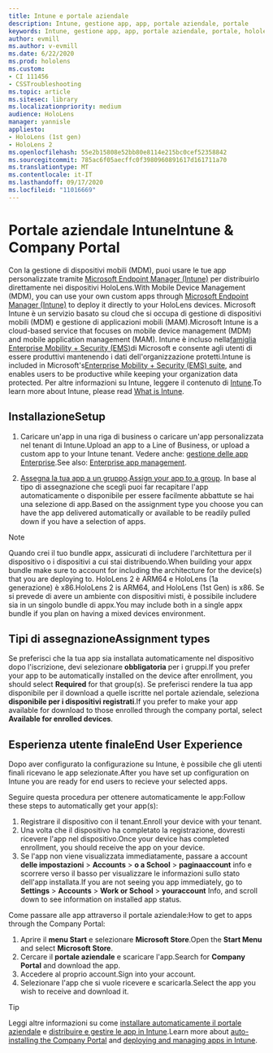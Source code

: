 ```yaml
---
title: Intune e portale aziendale
description: Intune, gestione app, app, portale aziendale, portale
keywords: Intune, gestione app, app, portale aziendale, portale, hololens
author: evmill
ms.author: v-evmill
ms.date: 6/22/2020
ms.prod: hololens
ms.custom:
- CI 111456
- CSSTroubleshooting
ms.topic: article
ms.sitesec: library
ms.localizationpriority: medium
audience: HoloLens
manager: yannisle
appliesto:
- HoloLens (1st gen)
- HoloLens 2
ms.openlocfilehash: 55e2b15808e52bb80e8114e215bc0cef52358842
ms.sourcegitcommit: 785ac6f05aecffc0f3980960891617d161711a70
ms.translationtype: MT
ms.contentlocale: it-IT
ms.lasthandoff: 09/17/2020
ms.locfileid: "11016669"
---
```

# <span data-ttu-id="d59f2-104">Portale aziendale Intune</span><span class="sxs-lookup"><span data-stu-id="d59f2-104">Intune & Company Portal</span></span>

<span data-ttu-id="d59f2-105">Con la gestione di dispositivi mobili (MDM), puoi usare le tue app personalizzate tramite [Microsoft Endpoint Manager (Intune)](https://docs.microsoft.com/intune/windows-holographic-for-business) per distribuirlo direttamente nei dispositivi HoloLens.</span><span class="sxs-lookup"><span data-stu-id="d59f2-105">With Mobile Device Management (MDM), you can use your own custom apps through [Microsoft Endpoint Manager (Intune)](https://docs.microsoft.com/intune/windows-holographic-for-business) to deploy it directly to your HoloLens devices.</span></span> <span data-ttu-id="d59f2-106">Microsoft Intune è un servizio basato su cloud che si occupa di gestione di dispositivi mobili (MDM) e gestione di applicazioni mobili (MAM).</span><span class="sxs-lookup"><span data-stu-id="d59f2-106">Microsoft Intune is a cloud-based service that focuses on mobile device management (MDM) and mobile application management (MAM).</span></span> <span data-ttu-id="d59f2-107">Intune è incluso nella[famiglia Enterprise Mobility + Security (EMS)](https://www.microsoft.com/microsoft-365/enterprise-mobility-security)di Microsoft e consente agli utenti di essere produttivi mantenendo i dati dell'organizzazione protetti.</span><span class="sxs-lookup"><span data-stu-id="d59f2-107">Intune is included in Microsoft's[Enterprise Mobility + Security (EMS) suite](https://www.microsoft.com/microsoft-365/enterprise-mobility-security), and enables users to be productive while keeping your organization data protected.</span></span> <span data-ttu-id="d59f2-108">Per altre informazioni su Intune, leggere il contenuto di [Intune](https://docs.microsoft.com/mem/intune/fundamentals/what-is-intune).</span><span class="sxs-lookup"><span data-stu-id="d59f2-108">To learn more about Intune, please read [What is Intune](https://docs.microsoft.com/mem/intune/fundamentals/what-is-intune).</span></span>

## <span data-ttu-id="d59f2-109">Installazione</span><span class="sxs-lookup"><span data-stu-id="d59f2-109">Setup</span></span>

1. <span data-ttu-id="d59f2-110">Caricare un'app in una riga di business o caricare un'app personalizzata nel tenant di Intune.</span><span class="sxs-lookup"><span data-stu-id="d59f2-110">Upload an app to a Line of Business, or upload a custom app to your Intune tenant.</span></span> <span data-ttu-id="d59f2-111">Vedere anche: [gestione delle app Enterprise](https://docs.microsoft.com/windows/client-management/mdm/enterprise-app-management).</span><span class="sxs-lookup"><span data-stu-id="d59f2-111">See also: [Enterprise app management](https://docs.microsoft.com/windows/client-management/mdm/enterprise-app-management).</span></span>

2. <span data-ttu-id="d59f2-112">[Assegna la tua app a un gruppo](https://docs.microsoft.com/mem/intune/apps/apps-deploy).</span><span class="sxs-lookup"><span data-stu-id="d59f2-112">[Assign your app to a group](https://docs.microsoft.com/mem/intune/apps/apps-deploy).</span></span> <span data-ttu-id="d59f2-113">In base al tipo di assegnazione che scegli puoi far recapitare l'app automaticamente o disponibile per essere facilmente abbattute se hai una selezione di app.</span><span class="sxs-lookup"><span data-stu-id="d59f2-113">Based on the assignment type you choose you can have the app delivered automatically or available to be readily pulled down if you have a selection of apps.</span></span> 

> [!NOTE] 
> <span data-ttu-id="d59f2-114">Quando crei il tuo bundle appx, assicurati di includere l'architettura per il dispositivo o i dispositivi a cui stai distribuendo.</span><span class="sxs-lookup"><span data-stu-id="d59f2-114">When building your appx bundle make sure to account for including the architecture for the device(s) that you are deploying to.</span></span> <span data-ttu-id="d59f2-115">HoloLens 2 è ARM64 e HoloLens (1a generazione) è x86.</span><span class="sxs-lookup"><span data-stu-id="d59f2-115">HoloLens 2 is ARM64, and HoloLens (1st Gen) is x86.</span></span> <span data-ttu-id="d59f2-116">Se si prevede di avere un ambiente con dispositivi misti, è possibile includere sia in un singolo bundle di appx.</span><span class="sxs-lookup"><span data-stu-id="d59f2-116">You may include both in a single appx bundle if you plan on having a mixed devices environment.</span></span>

## <span data-ttu-id="d59f2-117">Tipi di assegnazione</span><span class="sxs-lookup"><span data-stu-id="d59f2-117">Assignment types</span></span>

<span data-ttu-id="d59f2-118">Se preferisci che la tua app sia installata automaticamente nel dispositivo dopo l'iscrizione, devi selezionare **obbligatoria** per i gruppi.</span><span class="sxs-lookup"><span data-stu-id="d59f2-118">If you prefer your app to be automatically installed on the device after enrollment, you should select **Required** for that group(s).</span></span>
<span data-ttu-id="d59f2-119">Se preferisci rendere la tua app disponibile per il download a quelle iscritte nel portale aziendale, seleziona **disponibile per i dispositivi registrati**.</span><span class="sxs-lookup"><span data-stu-id="d59f2-119">If you prefer to make your app available for download to those enrolled through the company portal, select **Available for enrolled devices**.</span></span>


## <span data-ttu-id="d59f2-120">Esperienza utente finale</span><span class="sxs-lookup"><span data-stu-id="d59f2-120">End User Experience</span></span>

<span data-ttu-id="d59f2-121">Dopo aver configurato la configurazione su Intune, è possibile che gli utenti finali ricevano le app selezionate.</span><span class="sxs-lookup"><span data-stu-id="d59f2-121">After you have set up configuration on Intune you are ready for end users to recieve your selected apps.</span></span>

<span data-ttu-id="d59f2-122">Seguire questa procedura per ottenere automaticamente le app:</span><span class="sxs-lookup"><span data-stu-id="d59f2-122">Follow these steps to automatically get your app(s):</span></span>
1. <span data-ttu-id="d59f2-123">Registrare il dispositivo con il tenant.</span><span class="sxs-lookup"><span data-stu-id="d59f2-123">Enroll your device with your tenant.</span></span> 
2. <span data-ttu-id="d59f2-124">Una volta che il dispositivo ha completato la registrazione, dovresti ricevere l'app nel dispositivo.</span><span class="sxs-lookup"><span data-stu-id="d59f2-124">Once your device has completed enrollment, you should receive the app on your device.</span></span> 
3. <span data-ttu-id="d59f2-125">Se l'app non viene visualizzata immediatamente, passare a account **delle impostazioni**  >  **Accounts**  >  **o a School**  >  **paginaaccount** info e scorrere verso il basso per visualizzare le informazioni sullo stato dell'app installata.</span><span class="sxs-lookup"><span data-stu-id="d59f2-125">If you are not seeing you app immediately, go to **Settings** > **Accounts** > **Work or School** > **youraccount** Info, and scroll down to see information on installed app status.</span></span>

<span data-ttu-id="d59f2-126">Come passare alle app attraverso il portale aziendale:</span><span class="sxs-lookup"><span data-stu-id="d59f2-126">How to get to apps through the Company Portal:</span></span>
1. <span data-ttu-id="d59f2-127">Aprire il **menu Start** e selezionare **Microsoft Store**.</span><span class="sxs-lookup"><span data-stu-id="d59f2-127">Open the **Start Menu** and select **Microsoft Store**.</span></span> 
2. <span data-ttu-id="d59f2-128">Cercare il **portale aziendale** e scaricare l'app.</span><span class="sxs-lookup"><span data-stu-id="d59f2-128">Search for **Company Portal** and download the app.</span></span>
3. <span data-ttu-id="d59f2-129">Accedere al proprio account.</span><span class="sxs-lookup"><span data-stu-id="d59f2-129">Sign into your account.</span></span>
4. <span data-ttu-id="d59f2-130">Selezionare l'app che si vuole ricevere e scaricarla.</span><span class="sxs-lookup"><span data-stu-id="d59f2-130">Select the app you wish to receive and download it.</span></span>

> [!Tip]
> <span data-ttu-id="d59f2-131">Leggi altre informazioni su come [installare automaticamente il portale aziendale](https://docs.microsoft.com/mem/intune/apps/company-portal-app) e [distribuire e gestire le app in Intune](https://docs.microsoft.com/mem/intune/fundamentals/windows-holographic-for-business#deploy-and-manage-apps).</span><span class="sxs-lookup"><span data-stu-id="d59f2-131">Learn more about [auto-installing the Company Portal](https://docs.microsoft.com/mem/intune/apps/company-portal-app) and [deploying and managing apps in Intune](https://docs.microsoft.com/mem/intune/fundamentals/windows-holographic-for-business#deploy-and-manage-apps).</span></span>
